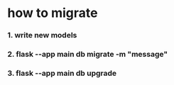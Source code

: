 # how to migrate

### 1. write new models

### 2. flask --app main db migrate -m "message"

### 3. flask --app main db upgrade
